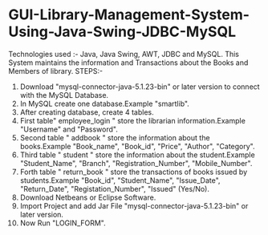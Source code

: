 # GUI-Library-Management-System-Using-Java-Swing-JDBC-MySQL
Technologies used :- Java, Java Swing, AWT, JDBC and MySQL.  This System maintains the information and Transactions about the Books and 
Members of library.
STEPS:-
1) Download "mysql-connector-java-5.1.23-bin" or later version to connect with the MySQL Database.
2) In MySQL create one database.Example "smartlib".
3) After creating database, create 4 tables.
4) First table" employee_login " store the librarian information.Example "Username" and "Password". 
5) Second table " addbook " store the information about the books.Example "Book_name", "Book_id", "Price", "Author", "Category".
6) Third table " student " store the information about the student.Example "Student_Name", "Branch", "Registration_Number", "Mobile_Number".
7) Forth table " return_book " store the transactions of books issued by students.Example "Book_id", "Student_Name", "Issue_Date", "Return_Date", "Registation_Number", "Issued" (Yes/No).
8) Download Netbeans or Eclipse Software.
9) Import Project and add Jar File "mysql-connector-java-5.1.23-bin" or later version.
10) Now Run "LOGIN_FORM".

